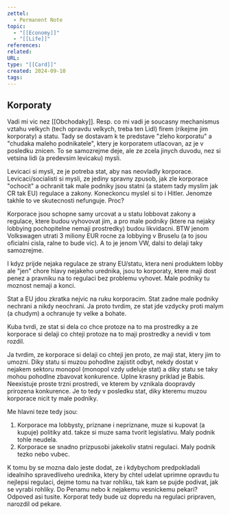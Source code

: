 ```yaml
---
zettel:
  - Permanent Note
topic:
  - "[[Economy]]"
  - "[[Life]]"
references: 
related: 
URL: 
type: "[[Card]]"
created: 2024-09-10
tags:
---
```

## Korporaty

Vadi mi vic nez [[Obchodaky]]. Resp. co mi vadi je soucasny mechanismus vztahu velkych (tech opravdu velkych, treba ten Lidl) firem (rikejme jim korporaty) a statu. Tady se dostavam k te predstave "zleho korporatu" a "chudaka maleho podnikatele", ktery je korporatem utlacovan, az je v posledku znicen. To se samozrejme deje, ale ze zcela jinych duvodu, nez si vetsina lidi (a predevsim levicaku) mysli.

 Levicaci si mysli, ze je potreba stat, aby nas neovladly korporace. Levicaci/socialisti si mysli, ze jediny spravny zpusob, jak zle korporace "ochocit" a ochranit tak male podniky jsou statni (a statem tady myslim jak CR tak EU) regulace a zakony. Koneckoncu myslel si to i Hitler. Jenomze takhle to ve skutecnosti nefunguje. Proc?

Korporace  jsou schopne samy urcovat a u statu lobbovat zakony a regulace, ktere budou vyhovovat jim, a pro male podniky (ktere na nejaky lobbying pochopitelne nemaji prostredky) budou likvidacni. BTW jenom Volkswagen utrati 3 miliony EUR rocne za lobbying v Bruselu (a to jsou oficialni cisla, ralne to bude vic). A to je jenom VW, dalsi to delaji taky samozrejme.

I kdyz prijde nejaka regulace ze strany EU/statu, ktera neni produktem lobby ale "jen" chore hlavy nejakeho urednika, jsou to korporaty, ktere maji dost penez a pravniku na to regulaci bez problemu vyhovet. Male podniky tu moznost nemaji a konci.
   
   
Stat a EU jdou zkratka nejvic na ruku korporacim. Stat zadne male podniky nechrani a nikdy neochrani. Ja proto tvrdim, ze stat jde vzdycky proti malym (a chudym) a ochranuje ty velke a bohate. 

Kuba tvrdi, ze stat si dela co chce protoze na to ma prostredky a ze korporace si delaji co chteji protoze na to maji prostredky a nevidi v tom rozdil.

Ja tvrdim, ze korporace si delaji co chteji jen proto, ze maji stat, ktery jim to umozni. Diky statu si muzou pohodlne zajistit odbyt, nekdy dostat v nejakem sektoru monopol (monopol vzdy udeluje stat) a diky statu se taky mohou pohodlne zbavovat konkurence. Uplne krasny priklad je Babis. Neexistuje proste trzni prostredi, ve kterem by vznikala doopravdy prirozena konkurence. 
Je to tedy v posledku stat, diky kteremu muzou korporace nicit ty male podniky.


Me hlavni teze tedy jsou:
1) Korporace ma lobbysty, priznane i nepriznane, muze si kupovat (a kupuje) politiky atd. takze si muze sama tvorit legislativu. Maly podnik tohle neudela.
2) Korporace se snadno prizpusobi jakekoliv statni regulaci. Maly podnik tezko nebo vubec.

K tomu by se mozna dalo jeste dodat, ze i kdybychom predpokladali idealniho spravedliveho urednika, ktery by chtel udelat uprimne opravdu tu nejlepsi regulaci, dejme tomu na tvar rohliku, tak kam se pujde podivat, jak se vyrabi rohliky. Do Penamu nebo k nejakemu vesnickemu pekari? Odpoved asi tusite. Korporat tedy bude uz dopredu na regulaci pripraven, narozdil od pekare.




